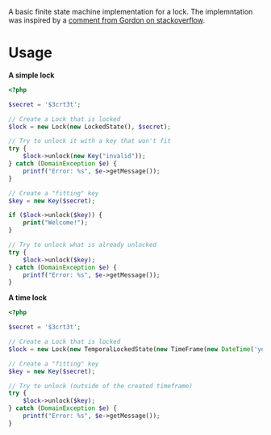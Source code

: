 A basic finite state machine implementation for a lock. The implemntation was inspired by a [comment from Gordon on stackoverflow][1].

# Usage

**A simple lock**
```php
<?php

$secret = '$3crt3t';

// Create a Lock that is locked
$lock = new Lock(new LockedState(), $secret);

// Try to unlock it with a key that won't fit
try {
    $lock->unlock(new Key("invalid"));
} catch (DomainException $e) {
    printf("Error: %s", $e->getMessage());
}

// Create a "fitting" key
$key = new Key($secret);

if ($lock->unlock($key)) {
    print("Welcome!");
}

// Try to unlock what is already unlocked
try {
    $lock->unlock($key);
} catch (DomainException $e) {
    printf("Error: %s", $e->getMessage());
}
```

**A time lock**
```php
<?php

$secret = '$3crt3t';

// Create a Lock that is locked
$lock = new Lock(new TemporalLockedState(new TimeFrame(new DateTime('yesterday morning'), new DateTime('yesterday noon'))), $secret);

// Create a "fitting" key
$key = new Key($secret);

// Try to unlock (outside of the created timeframe)
try {
    $lock->unlock($key);
} catch (DomainException $e) {
    printf("Error: %s", $e->getMessage());
}
```

[1]: http://stackoverflow.com/questions/4274031/php-state-machine-framework